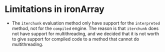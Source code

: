 # Limitations in ironArray

* The `iterchunk` evaluation method only have support for the `interpreted` method, not for the `compiled` engine.  The reason is that `iterchunk` does not have support for multithreading, and we decided that it is not worth to give support for compiled code to a method that cannot do multithreading.

